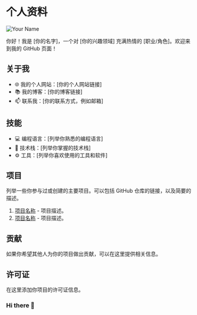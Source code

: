 # 个人资料

![Your Name](url-to-profile-image.jpg)

你好！我是 [你的名字]，一个对 [你的兴趣领域] 充满热情的 [职业/角色]。欢迎来到我的 GitHub 页面！

## 关于我

- 🌐 我的个人网站：[你的个人网站链接]
- 📚 我的博客：[你的博客链接]
- 📫 联系我：[你的联系方式，例如邮箱]

## 技能

- 💻 编程语言：[列举你熟悉的编程语言]
- 🚀 技术栈：[列举你掌握的技术栈]
- ⚙️ 工具：[列举你喜欢使用的工具和软件]

## 项目

列举一些你参与过或创建的主要项目。可以包括 GitHub 仓库的链接，以及简要的描述。

1. [项目名称](链接) - 项目描述。
2. [项目名称](链接) - 项目描述。

## 贡献

如果你希望其他人为你的项目做出贡献，可以在这里提供相关信息。

## 许可证

在这里添加你项目的许可证信息。




### Hi there 👋

<!--
**Eddyerjia3713013/Eddyerjia3713013** is a ✨ _special_ ✨ repository because its `README.md` (this file) appears on your GitHub profile.

Here are some ideas to get you started:

- 🔭 I’m currently working on ...
- 🌱 I’m currently learning ...
- 👯 I’m looking to collaborate on ...
- 🤔 I’m looking for help with ...
- 💬 Ask me about ...
- 📫 How to reach me: ...
- 😄 Pronouns: ...
- ⚡ Fun fact: ...
-->
